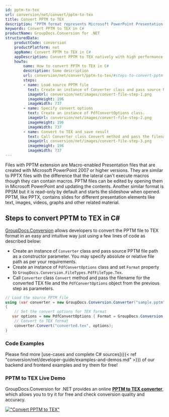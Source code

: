 ```yaml
---
id: pptm-to-tex
url: conversion/net/convert/pptm-to-tex
title: Convert PPTM to TEX
description: "PPTM format represents Microsoft PowerPoint Presentation with .pptm extension. Learn how to convert PPTM to TEX file programmatically in C# language using GroupDocs.Conversion for .NET library."
keywords: Convert PPTM to TEX in C#
productName: GroupDocs.Conversion for .NET
structuredData:
    productCode: conversion
    productPlatform: net
    appName: Convert PPTM to TEX in C#
    appDescription: Convert PPTM to TEX natively with high performance using C# language and server side GroupDocs.Conversion for .NET APIs, without the use of any software like Microsoft or Open Office.
    howTo:
        name: How to convert PPTM to TEX in C# 
        description: Some description
        url: conversion/net/convert/pptm-to-tex/#steps-to-convert-pptm-to-tex-in-c
        steps:
        - name: Load source PPTM file 
          text: Create an instance of Converter class and pass source PPTM file path as a constructor parameter. You may specify absolute or relative file path as per your requirements. 
          imageUrl: conversion/net/images/convert-file-step-1.png
          imageHeight: 196
          imageWidth: 737
        - name: Specify convert options 
          text: Create an instance of PdfConvertOptions class.
          imageUrl: conversion/net/images/convert-file-step-2.png
          imageHeight: 196
          imageWidth: 737
        - name: Convert to TEX and save result 
          text: Call Converter class Convert method and pass the filename for the converted HTML file and the PdfConvertOptions object from the previous step as parameters.
          imageUrl: conversion/net/images/convert-file-step-3.png
          imageHeight: 196
          imageWidth: 737
---
```


Files with PPTM extension are Macro-enabled Presentation files that are created with Microsoft PowerPoint 2007 or higher versions. They are similar to PPTX files with the difference that the lateral can't execute macros though they can contain macros. PPTM files can be edited by opening them in Microsoft PowerPoint and updating the contents. Another similar format is PPSM but it is read-only by default and starts the slideshow when opened. PPTM, like PPTX, contains slides for different presentation elements like text, images, videos, graphs and other related material.

## Steps to convert PPTM to TEX in C#

[GroupDocs.Conversion](https://products.groupdocs.com/conversion/net) allows developers to convert the PPTM file to TEX format in an easy and intuitive way just using a few lines of code as described below:

* Create an instance of `Converter` class and pass source PPTM file path as a constructor parameter. You may specify absolute or relative file path as per your requirements. 
* Create an instance of `PdfConvertOptions` class and set `Format` property to `GroupDocs.Conversion.FileTypes.PdfFileType.Tex`.
* Call `Converter` class `Convert` method and pass the filename for the converted TEX file and the `PdfConvertOptions` object from the previous step as parameters.

```csharp
// Load the source PPTM file
using (var converter = new GroupDocs.Conversion.Converter("sample.pptm"))
{
    // Set the convert options for TEX format
   var options = new PdfConvertOptions { Format = GroupDocs.Conversion.FileTypes.PdfFileType.Tex };
    // Convert to TEX format
    converter.Convert("converted.tex", options);
}
```

### Code Examples

Please find more [use-cases and complete C# sources]({{< ref "conversion/net/developer-guide/examples-and-demos.md" >}}) of our backend and frontend examples and try them for free!

### PPTM to TEX Live Demo

GroupDocs.Conversion for .NET provides an online [**PPTM to TEX converter**](https://products.groupdocs.app/conversion/pptm-to-tex), which allows you to try it for free and check conversion quality and accuracy.

[!["Convert PPTM to TEX"](conversion/net/images/convert-to-tex/convert-pptm-to-tex.png)](https://products.groupdocs.app/conversion/pptm-to-tex)